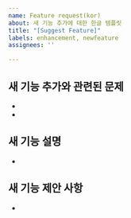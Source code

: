 ```yaml
---
name: Feature request(kor)
about: 새 기능 추가에 대한 한글 템플릿
title: "[Suggest Feature]"
labels: enhancement, newfeature
assignees: ''

---
```


**새 기능 추가와 관련된 문제**
-
-
-

**새 기능 설명**
-
-

**새 기능 제안 사항**
-
-
